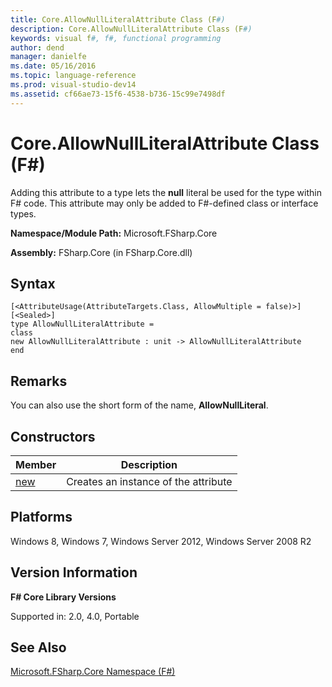 ```yaml
---
title: Core.AllowNullLiteralAttribute Class (F#)
description: Core.AllowNullLiteralAttribute Class (F#)
keywords: visual f#, f#, functional programming
author: dend
manager: danielfe
ms.date: 05/16/2016
ms.topic: language-reference
ms.prod: visual-studio-dev14
ms.assetid: cf66ae73-15f6-4538-b736-15c99e7498df 
---
```


# Core.AllowNullLiteralAttribute Class (F#)

Adding this attribute to a type lets the **null** literal be used for the type within F# code. This attribute may only be added to F#-defined class or interface types.

**Namespace/Module Path:** Microsoft.FSharp.Core

**Assembly:** FSharp.Core (in FSharp.Core.dll)


## Syntax

```
[<AttributeUsage(AttributeTargets.Class, AllowMultiple = false)>]
[<Sealed>]
type AllowNullLiteralAttribute =
class
new AllowNullLiteralAttribute : unit -> AllowNullLiteralAttribute
end
```

## Remarks
You can also use the short form of the name, **AllowNullLiteral**.


## Constructors


|Member|Description|
|------|-----------|
|[new](https://msdn.microsoft.com/library/41a113fc-1d45-4a72-8249-f440668b44f3)|Creates an instance of the attribute|

## Platforms
Windows 8, Windows 7, Windows Server 2012, Windows Server 2008 R2


## Version Information
**F# Core Library Versions**

Supported in: 2.0, 4.0, Portable




## See Also
[Microsoft.FSharp.Core Namespace &#40;F&#35;&#41;](Microsoft.FSharp.Core-Namespace-%5BFSharp%5D.md)

